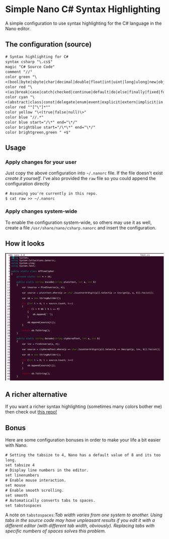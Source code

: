 Simple Nano C# Syntax Highlighting
======
A simple configuration to use syntax highlighting for the C# language in the Nano editor.

## The configuration (source)
```
# Syntax highlighting for C#
syntax csharp "\.cs$"
magic "C# Source Code"
comment "//"
color green "\<(bool|byte|sbyte|char|decimal|double|float|int|uint|long|ulong|new|object|short|ushort|string|base|this|void)\>"
color red "\<(as|break|case|catch|checked|continue|default|do|else|finally|fixed|for|foreach|goto|if|is|lock|return|switch|throw|try|unchecked|while)\>"
color cyan "\<(abstract|class|const|delegate|enum|event|explicit|extern|implicit|in|internal|interface|namespace|operator|out|override|params|private|protected|public|readonly|ref|sealed|sizeof|static|struct|typeof|using|virtual|volatile)\>"
color red ""[^\"]*""
color yellow "\<(true|false|null)\>"
color blue "//.*"
color blue start="/\*" end="\*/"
color brightblue start="/\*\*" end="\*/"
color brightgreen,green " +$"
```

## Usage
### Apply changes for your user
Just copy the above configuration into `~/.nanorc` file. If the file doesn't exist *create it yourself*. I've also provided the `raw` file so you could append the configuration directly
```
# Assuming you're currently in this repo.
$ cat raw >> ~/.nanorc
```
### Apply changes system-wide
To enable the configuration system-wide, so others may use it as well, create a file `/usr/share/nano/csharp.nanorc` and insert the configuration.

## How it looks
![Nano with C#](screenshot.PNG)

## A richer alternative
If you want a richer syntax highlighting (sometimes many colors bother me) then check out [this repo!](https://github.com/scopatz/nanorc)

## Bonus
Here are some configuration bonuses in order to make your life a bit easier with Nano.
```
# Setting the tabsize to 4, Nano has a default value of 8 and its too long.
set tabsize 4
# Display line numbers in the editor.
set linenumbers
# Enable mouse interaction.
set mouse
# Enable smooth scrolling.
set smooth
# Automatically converts tabs to spaces.
set tabstospaces
```
A note on `tabstospaces`:*Tab width varies from one system to another. Using tabs in the source code may have unpleasant results if you edit it with a different editor (with different tab width, obviously). Replacing tabs with specific numbers of spaces solves this problem.*

